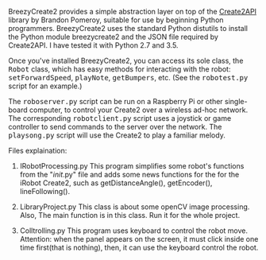 BreezyCreate2 provides a simple abstraction layer on top of the 
<a href="https://github.com/pomeroyb/Create2Control">Create2API</a>
library by Brandon Pomeroy, suitable for use by beginning Python programmers.
BreezyCreate2 uses the standard Python distutils
to install the Python module breezycreate2 and the JSON file required by
Create2API.  I have tested it with Python 2.7 and 3.5.

Once you've installed BreezyCreate2, you can access its sole
class, the <tt>Robot</tt> class, which has easy methods for interacting
with the robot: <tt>setForwardSpeed</tt>, 
<tt>playNote</tt>,  <tt>getBumpers</tt>, etc. (See the <tt>robotest.py</tt>
script for an example.)

The <tt>roboserver.py</tt> script can be run on a Raspberry Pi or other
single-board computer, to control your Create2 over a wireless ad-hoc
network.  The corresponding <tt>robotclient.py</tt> script uses a joystick or
game controller to send commands to the server over the network.   The <tt>playsong.py</tt>
script will use the Create2 to play a familiar melody.

Files explaination:
1. IRobotProcessing.py
  This program simplifies some robot's functions from the "_init_.py" file and adds some news functions for 
  the for the iRobot Create2, such as getDistanceAngle(), getEncoder(), lineFollowing().

2. LibraryProject.py
  This class is about some openCV image processing. Also, The main function is in this class.
  Run it for the whole project.

3. Colltrolling.py
  This program uses keyboard to control the robot move.
  Attention: when the panel appears on the screen, it must click inside
              one time first(that is nothing), then, it can use the keyboard 
              control the robot.
